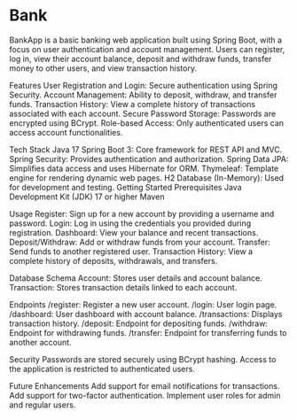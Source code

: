 # Bank
BankApp is a basic banking web application built using Spring Boot, with a focus on user authentication and account management. Users can register, log in, view their account balance, deposit and withdraw funds, transfer money to other users, and view transaction history.

Features
  User Registration and Login: Secure authentication using Spring Security.
  Account Management: Ability to deposit, withdraw, and transfer funds.
  Transaction History: View a complete history of transactions associated with each account.
  Secure Password Storage: Passwords are encrypted using BCrypt.
  Role-based Access: Only authenticated users can access account functionalities.


Tech Stack
  Java 17
  Spring Boot 3: Core framework for REST API and MVC.
  Spring Security: Provides authentication and authorization.
  Spring Data JPA: Simplifies data access and uses Hibernate for ORM.
  Thymeleaf: Template engine for rendering dynamic web pages.
  H2 Database (In-Memory): Used for development and testing.
  Getting Started
  Prerequisites
  Java Development Kit (JDK) 17 or higher
  Maven
  
Usage
  Register: Sign up for a new account by providing a username and password.
  Login: Log in using the credentials you provided during registration.
  Dashboard: View your balance and recent transactions.
  Deposit/Withdraw: Add or withdraw funds from your account.
  Transfer: Send funds to another registered user.
  Transaction History: View a complete history of deposits, withdrawals, and transfers.
  
Database Schema
  Account: Stores user details and account balance.
  Transaction: Stores transaction details linked to each account.
  
Endpoints
  /register: Register a new user account.
  /login: User login page.
  /dashboard: User dashboard with account balance.
  /transactions: Displays transaction history.
  /deposit: Endpoint for depositing funds.
  /withdraw: Endpoint for withdrawing funds.
  /transfer: Endpoint for transferring funds to another account.

Security
  Passwords are stored securely using BCrypt hashing.
  Access to the application is restricted to authenticated users.

Future Enhancements
  Add support for email notifications for transactions.
  Add support for two-factor authentication.
  Implement user roles for admin and regular users.
